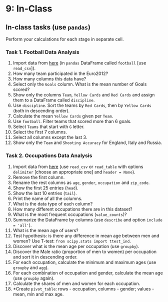 # 9: In-Class

## In-class tasks \(use `pandas`\)

Perform your calculations for each stage in separate cell.

### Task 1. Football Data Analysis

1. Import data from [here](https://raw.githubusercontent.com/jokecamp/FootballData/master/UEFA_European_Championship/Euro%202012/Euro%202012%20stats%20TEAM.csv) \(in `pandas` DataFrame called `football` \[use `read_csv`\]\).
2. How many team participated in the Euro2012?
3. How many columns this data have?
4. Select only the `Goals` column. What is the mean number of Goals scored?
5. Show only the columns `Team`, `Yellow Cards` and `Red Cards` and assign them to a DataFrame called `discipline`.
6. Use `discipline`. Sort the teams by `Red Cards`, then by `Yellow Cards` \(both in descending order\).
7. Calculate the mean `Yellow Cards` given per `Team`.
8. Use `football`. Filter teams that scored more than 6 goals.
9. Select `Teams` that start with `G` letter.
10. Select the first 7 columns.
11. Select all columns except the last 3.
12. Show only the `Team` and `Shooting Accuracy` for England, Italy and Russia.

### Task 2. Occupations Data Analysis

1. Import data from [here](https://raw.githubusercontent.com/justmarkham/DAT7/master/data/u.user) \(use `read_csv` or `read_table` with options `delimiter` \[choose an appropriate one\] and `header = None`\).
2. Remove the first column.
3. Rename the rest columns as `age`, `gender`, `occupation` and `zip_code`.
4. Show the first 25 entries \(`head`\).
5. Show the last 10 entries \(`tail`\).
6. Print the name of all the columns.
7. What is the data type of each column?
8. How many different occupations there are in this dataset?
9. What is the most frequent occupations \(`value_counts`\)?
10. Summarize the DataFrame by columns \(use `describe` and option `include = 'all'`\).
11. What is the mean age of users?
12. Test hypothesis: is there any difference in mean age between men and women? Use T-test: `from scipy.stats import ttest_ind`.
13. Discover what is the mean age per occupation \(use `groupby`\).
14. Discover the Male ratio \(proportion of men to women\) per occupation and sort it in descending order.
15. For each occupation, calculate the minimum and maximum ages \(use `groupby` and `agg`\).
16. For each combination of occupation and gender, calculate the mean age \(use `groupby` again\).
17. Calculate the shares of men and women for each occupation.
18. \*Create `pivot_table`: rows - occupation, columns - gender; values - mean, min and max age.





